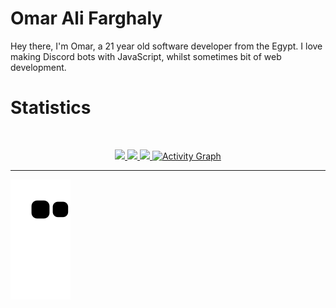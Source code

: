 # Omar Ali Farghaly

Hey there, I'm Omar, a 21 year old software developer from the Egypt. I love making Discord bots with JavaScript, whilst sometimes bit of web development.

# Statistics

&nbsp;
<p align="center">
    <a href="https://github.com/omar00050/">
        <img src="https://github-readme-stats.vercel.app/api?username=omar00050&hide=issues,prs&count_private=true&show_owner=true&show_icons=true&bg_color=0d1117&title_color=ffffff&text_color=ffffff&icon_color=00ff99&hide_border=true/" />
    </a>
    <a href="https://github.com/omar00050/">
        <img src="https://github-readme-stats.vercel.app/api/top-langs/?username=omar00050&layout=compact&count_private=true&langs_count=8&card_width=445&bg_color=0d1117&title_color=ffffff&text_color=ffffff&icon_color=00ff99&hide_border=true/" />
    </a>
    <a href="https://github.com/omar00050/">
        <img src="https://github-readme-streak-stats.herokuapp.com?user=omar00050&hide_border=true&background=0D1117&currStreakLabel=FFFFFF&sideLabels=FFFFFF&currStreakNum=FFFFFF&dates=FFFFFF&sideNums=FFFFFF&fire=00ff99&ring=00ff99&stroke=FFFFFFFF)](https://git.io/streak-stats" />
    </a>
   <a href="https://github.com/YoussefWahba0"><img alt="Activity Graph" src="https://activity-graph.herokuapp.com/graph?username=omar00050&bg_color=0D1117&color=ffffff&line=00ff99&point=ffffff&area=true&hide_border=true" />
    </a>
</p>

---

![Snake animation](https://github.com/omar00050/omar00050/blob/output/github-contribution-grid-snake.svg)
